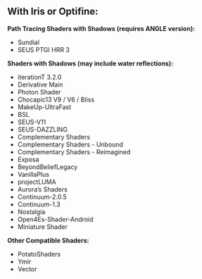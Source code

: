 ## With Iris or Optifine:

**Path Tracing Shaders with Shadows (requires ANGLE version):**
- Sundial
- SEUS PTGI HRR 3

**Shaders with Shadows (may include water reflections):**
- iterationT 3.2.0
- Derivative Main
- Photon Shader
- Chocapic13 V9 / V6 / Bliss
- MakeUp-UltraFast
- BSL
- SEUS-V11
- SEUS-DAZZLING
- Complementary Shaders
- Complementary Shaders - Unbound
- Complementary Shaders - Reimagined
- Exposa
- BeyondBeliefLegacy
- VanillaPlus
- projectLUMA
- Aurora’s Shaders
- Continuum-2.0.5
- Continuum-1.3
- Nostalgia
- Open4Es-Shader-Android
- Miniature Shader

**Other Compatible Shaders:**
- PotatoShaders
- Ymir
- Vector
